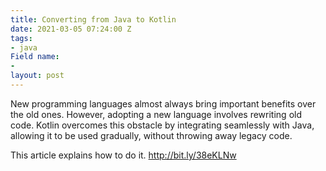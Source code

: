 ```yaml
---
title: Converting from Java to Kotlin
date: 2021-03-05 07:24:00 Z
tags:
- java
Field name:
- 
layout: post
---
```


New programming languages almost always bring important benefits over the old ones. However, adopting a new language involves rewriting old code. Kotlin overcomes this obstacle by integrating seamlessly with Java, allowing it to be used gradually, without throwing away legacy code.

This article explains how to do it.
http://bit.ly/38eKLNw